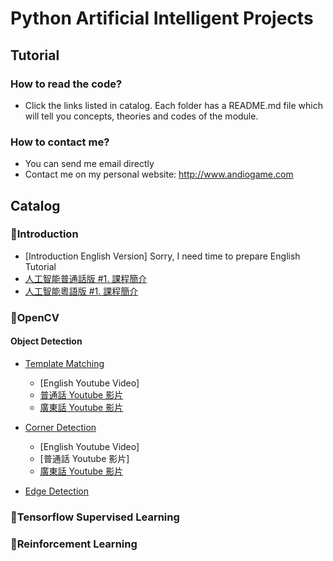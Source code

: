 # Python Artificial Intelligent Projects
## Tutorial
### How to read the code?
- Click the links listed in catalog. Each folder has a README.md file which will tell you concepts, theories and codes of the module.
### How to contact me?
- You can send me email directly
- Contact me on my personal website: http://www.andiogame.com
## Catalog
### :muscle:Introduction
- [Introduction English Version] Sorry, I need time to prepare English Tutorial
- [人工智能普通話版 #1. 課程簡介](https://youtu.be/-4ggmfdXbnM)
- [人工智能粵語版 #1. 課程簡介](https://youtu.be/eZHtGXjOE-w)

### :muscle:OpenCV
#### Object Detection
- [Template Matching](https://github.com/hmlaiac/NEW_AI/tree/main/opencv/Template%20Matching)
  - [English Youtube Video]
  - [普通話 Youtube 影片](https://youtu.be/DXFriv1fUyw)
  - [廣東話 Youtube 影片](https://youtu.be/wxfHuGGJ4XQ)

- [Corner Detection](https://github.com/hmlaiac/NEW_AI/tree/main/opencv/Corner%20Detection)
  - [English Youtube Video]
  - [普通話 Youtube 影片]
  - [廣東話 Youtube 影片](https://youtu.be/5z1FIpYNwHM)

- [Edge Detection](https://github.com/hmlaiac/NEW_AI/tree/main/opencv/Edge%20Detection)
### :muscle:Tensorflow Supervised Learning
### :muscle:Reinforcement Learning
